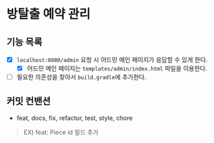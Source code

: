 # 방탈출 예약 관리

## 기능 목록
- [x] `localhost:8080/admin` 요청 시 어드민 메인 페이지가 응답할 수 있게 한다.
  - [x] 어드민 메인 페이지는 `templates/admin/index.html` 파일을 이용한다.
- [ ] 필요한 의존성을 찾아서 `build.gradle`에 추가한다.

## 커밋 컨밴션
- feat, docs, fix, refactor, test, style, chore
> EX) feat: Piece id 필드 추가
